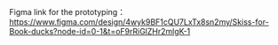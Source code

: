 Figma link for the prototyping： https://www.figma.com/design/4wyk9BF1cQU7LxTx8sn2my/Skiss-for-Book-ducks?node-id=0-1&t=oF9rRiGlZHr2mlgK-1

